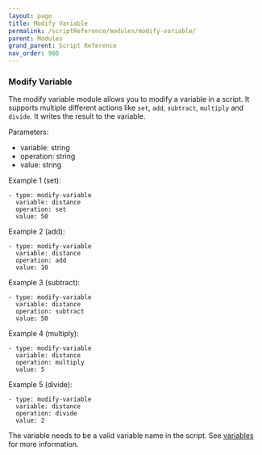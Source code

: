 ```yaml
---
layout: page
title: Modify Variable
permalink: /scriptReference/modules/modify-variable/
parent: Modules
grand_parent: Script Reference
nav_order: 900
---
```


### Modify Variable

The modify variable module allows you to modify a variable in a script. It supports multiple different actions like `set`, `add`, `subtract`, `multiply` and `divide`. It writes the result to the variable.

Parameters:
  - variable: string
  - operation: string
  - value: string

Example 1 (set):
```
- type: modify-variable
  variable: distance
  operation: set
  value: 50
```
Example 2 (add):
```
- type: modify-variable
  variable: distance
  operation: add
  value: 10
```
Example 3 (subtract):
```
- type: modify-variable
  variable: distance
  operation: subtract
  value: 50
```
Example 4 (multiply):
```
- type: modify-variable
  variable: distance
  operation: multiply
  value: 5
```
Example 5 (divide):
```
- type: modify-variable
  variable: distance
  operation: divide
  value: 2
```

The variable needs to be a valid variable name in the script. See [variables](../../variables/) for more information.

